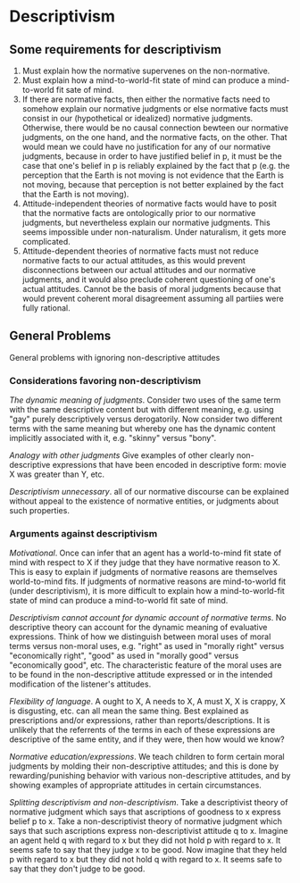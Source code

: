 # Descriptivism

## Some requirements for descriptivism

1. Must explain how the normative supervenes on the non-normative.
2. Must explain how a mind-to-world-fit state of mind can produce a mind-to-world fit sate of mind.
3. If there are normative facts, then either the normative facts need to somehow explain our normative judgments or else normative facts must consist in our (hypothetical or idealized) normative judgments. Otherwise, there would be no causal connection bewteen our normative judgments, on the one hand, and the normative facts, on the other. That would mean we could have no justification for any of our normative judgments, because in order to have justified belief in p, it must be the case that one's belief in p is reliably explained by the fact that p (e.g. the perception that the Earth is not moving is not evidence that the Earth is not moving, because that perception is not better explained by the fact that the Earth is not moving).
4. Attitude-independent theories of normative facts would have to posit that the normative facts are ontologically prior to our normative judgments, but nevertheless explain our normative judgments. This seems impossible under non-naturalism. Under naturalism, it gets more complicated.
5. Attitude-dependent theories of normative facts must not reduce normative facts to our actual attitudes, as this would prevent disconnections between our actual attitudes and our normative judgments, and it would also preclude coherent questioning of one's actual attitudes. Cannot be the basis of moral judgments because that would prevent coherent moral disagreement assuming all partiies were fully rational.

## General Problems

General problems with ignoring non-descriptive attitudes

### Considerations favoring non-descriptivism

*The dynamic meaning of judgments*. Consider two uses of the same term with the same descriptive content but with different meaning, e.g. using "gay" purely descriptively versus derogatorily. Now consider two different terms with the same meaning but whereby one has the dynamic content implicitly associated with it, e.g. "skinny" versus "bony".

*Analogy with other judgments* Give examples of other clearly non-descriptive expressions that have been encoded in descriptive form: movie X was greater than Y, etc. 

*Descriptivism unnecessary*. all of our normative discourse can be explained without appeal to the existence of normative entities, or judgments about such properties. 

### Arguments against descriptivism

*Motivational*. Once can infer that an agent has a world-to-mind fit state of mind with respect to X if they judge that they have normative reason to X. This is easy to explain if judgments of normative reasons are themselves world-to-mind fits. If judgments of normative reasons are mind-to-world fit (under descriptivism), it is more difficult to explain how a mind-to-world-fit state of mind can produce a mind-to-world fit sate of mind.

*Descriptivism cannot account for dynamic account of normative terms*. No descriptive theory can account for the dynamic meaning of evaluative expressions. Think of how we distinguish between moral uses of moral terms versus non-moral uses, e.g. "right" as used in "morally right" versus "economically right", "good" as used in "morally good" versus "economically good", etc. The characteristic feature of the moral uses are to be found in the non-descriptive attitude expressed or in the intended modification of the listener's attitudes.

*Flexibility of language*. A ought to X, A needs to X, A must X, X is crappy, X is disgusting, etc. can all mean the same thing. Best explained as prescriptions and/or expressions, rather than reports/descriptions. It is unlikely that the referrents of the terms in each of these expressions are descriptive of the same entity, and if they were, then how would we know?

*Normative education/expressions*. We teach children to form certain moral judgments by molding their non-descriptive attitudes; and this is done by rewarding/punishing behavior with various non-descriptive attitudes, and by showing examples of appropriate attitudes in certain circumstances.

*Splitting descriptivism and non-descriptivism*. Take a descriptivist theory of normative judgment which says that ascriptions of goodness to x express belief p to x. Take a non-descriptivist theory of normative judgment which says that such ascriptions express non-descriptivist attitude q to x. Imagine an agent held q with regard to x but they did not hold p with regard to x. It seems safe to say that they judge x to be good. Now imagine that they held p with regard to x but they did not hold q with regard to x. It seems safe to say that they don't judge to be good.